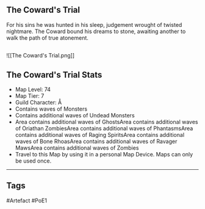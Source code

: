 ## The Coward's Trial
For his sins he was hunted in his sleep,
judgement wrought of twisted nightmare.
The Coward bound his dreams to stone, awaiting
another to walk the path of true atonement.
##
![[The Coward's Trial.png]]
## The Coward's Trial Stats
- Map Level: 74
- Map Tier: 7
- Guild Character: Å
- Contains waves of Monsters
- Contains additional waves of Undead Monsters
- Area contains additional waves of GhostsArea contains additional waves of Oriathan ZombiesArea contains additional waves of PhantasmsArea contains additional waves of Raging SpiritsArea contains additional waves of Bone RhoasArea contains additional waves of Ravager MawsArea contains additional waves of Zombies
- Travel to this Map by using it in a personal Map Device. Maps can only be used once.


---
## Tags
#Artefact
#PoE1